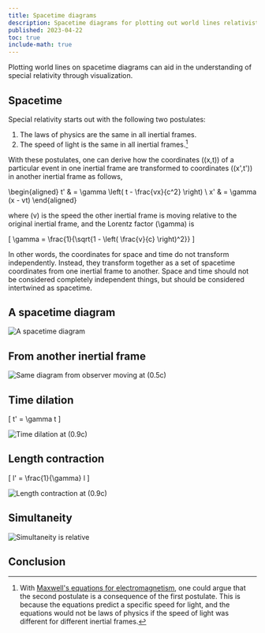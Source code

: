 ```yaml
---
title: Spacetime diagrams
description: Spacetime diagrams for plotting out world lines relativistically.
published: 2023-04-22
toc: true
include-math: true
---
```


Plotting world lines on spacetime diagrams can aid in the understanding of
special relativity through visualization.

## Spacetime

Special relativity starts out with the following two postulates:

1.   The laws of physics are the same in all inertial frames.
2.   The speed of light is the same in all inertial frames.[^maxwell]

[^maxwell]: With [Maxwell's equations for electromagnetism],
one could argue that the second postulate is a consequence of the first postulate.
This is because the equations predict a specific speed for light,
and the equations would not be laws of physics
if the speed of light was different for different inertial frames.

With these postulates, one can derive how the coordinates \((x,t)\) of a particular event
in one inertial frame are transformed to coordinates \((x',t')\) in another inertial frame as follows,

\begin{aligned}
t' & = \gamma \left( t - \frac{vx}{c^2} \right) \\
x' & = \gamma (x - vt)
\end{aligned}

where \(v\) is the speed the other inertial frame is moving relative to the original inertial frame,
and the Lorentz factor \(\gamma\) is

\[ \gamma = \frac{1}{\sqrt{1 - \left( \frac{v}{c} \right)^2}} \]

In other words, the coordinates for space and time do not transform independently.
Instead, they transform together as a set of spacetime coordinates from one inertial frame to another.
Space and time should not be considered completely independent things,
but should be considered intertwined as spacetime.

## A spacetime diagram

![A spacetime diagram](/diagrams/article/relativity/diagrams/worldline.svg)

## From another inertial frame

![Same diagram from observer moving at \(0.5c\)](/diagrams/article/relativity/diagrams/worldline-50.svg)

## Time dilation

\[ t' = \gamma t \]

![Time dilation at \(0.9c\)](/diagrams/article/relativity/diagrams/time-dilation.svg)

## Length contraction

\[ l' = \frac{1}{\gamma} l \]

![Length contraction at \(0.9c\)](/diagrams/article/relativity/diagrams/length-contraction.svg)

## Simultaneity

![Simultaneity is relative](/diagrams/article/relativity/diagrams/simultaneity.svg)

## Conclusion

[Maxwell's equations for electromagnetism]: https://www.maxwells-equations.com/

